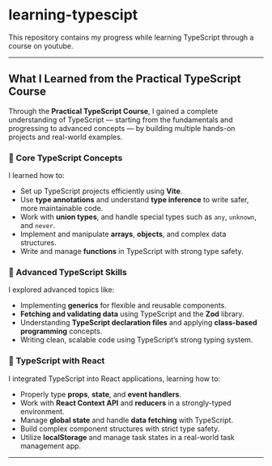 # learning-typescipt

This repository contains my progress while learning TypeScript through a course on youtube.

---

## What I Learned from the Practical TypeScript Course

Through the **Practical TypeScript Course**, I gained a complete understanding of TypeScript — starting from the fundamentals and progressing to advanced concepts — by building multiple hands-on projects and real-world examples.

### 🔹 Core TypeScript Concepts

I learned how to:

-   Set up TypeScript projects efficiently using **Vite**.
-   Use **type annotations** and understand **type inference** to write safer, more maintainable code.
-   Work with **union types**, and handle special types such as `any`, `unknown`, and `never`.
-   Implement and manipulate **arrays**, **objects**, and complex data structures.
-   Write and manage **functions** in TypeScript with strong type safety.

### 🔹 Advanced TypeScript Skills

I explored advanced topics like:

-   Implementing **generics** for flexible and reusable components.
-   **Fetching and validating data** using TypeScript and the **Zod** library.
-   Understanding **TypeScript declaration files** and applying **class-based programming** concepts.
-   Writing clean, scalable code using TypeScript’s strong typing system.

### 🔹 TypeScript with React

I integrated TypeScript into React applications, learning how to:

-   Properly type **props**, **state**, and **event handlers**.
-   Work with **React Context API** and **reducers** in a strongly-typed environment.
-   Manage **global state** and handle **data fetching** with TypeScript.
-   Build complex component structures with strict type safety.
-   Utilize **localStorage** and manage task states in a real-world task management app.

---
